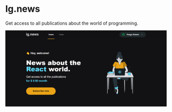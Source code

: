 # Ig.news

Get access to all publications about the world of programming.

![alt imagem da aplicação](https://github.com/euthribeiro/ig-news/blob/master/public/exemple.PNG?raw=true)
